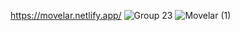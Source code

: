 https://movelar.netlify.app/
![Group 23](https://github.com/gdutralagares/movelar-project/assets/61439293/ad9b83df-e14c-469a-ba68-7d24f8283d88)
![Movelar (1)](https://github.com/gdutralagares/movelar-project/assets/61439293/b84a55d6-3b15-4b4c-90f3-b04d8811a35a)
